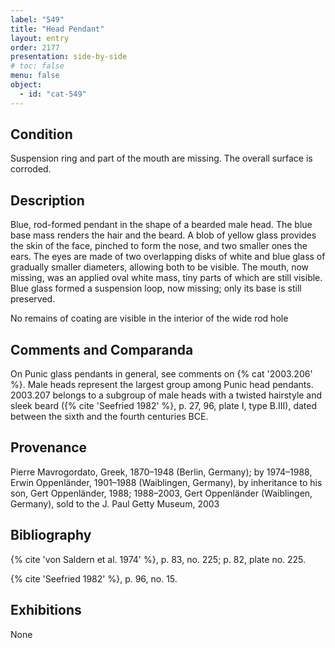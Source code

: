 ```yaml
---
label: "549"
title: "Head Pendant"
layout: entry
order: 2177
presentation: side-by-side
# toc: false
menu: false
object:
  - id: "cat-549"
---
```


## Condition

Suspension ring and part of the mouth are missing. The overall surface is corroded.

## Description

Blue, rod-formed pendant in the shape of a bearded male head. The blue base mass renders the hair and the beard. A blob of yellow glass provides the skin of the face, pinched to form the nose, and two smaller ones the ears. The eyes are made of two overlapping disks of white and blue glass of gradually smaller diameters, allowing both to be visible. The mouth, now missing, was an applied oval white mass, tiny parts of which are still visible. Blue glass formed a suspension loop, now missing; only its base is still preserved.

No remains of coating are visible in the interior of the wide rod hole

## Comments and Comparanda

On Punic glass pendants in general, see comments on {% cat '2003.206' %}. Male heads represent the largest group among Punic head pendants. 2003.207 belongs to a subgroup of male heads with a twisted hairstyle and sleek beard ({% cite 'Seefried 1982' %}, p. 27, 96, plate I, type B.III), dated between the sixth and the fourth centuries BCE.

## Provenance

Pierre Mavrogordato, Greek, 1870–1948 (Berlin, Germany); by 1974–1988, Erwin Oppenländer, 1901–1988 (Waiblingen, Germany), by inheritance to his son, Gert Oppenländer, 1988; 1988–2003, Gert Oppenländer (Waiblingen, Germany), sold to the J. Paul Getty Museum, 2003

## Bibliography

{% cite 'von Saldern et al. 1974' %}, p. 83, no. 225; p. 82, plate no. 225.

{% cite 'Seefried 1982' %}, p. 96, no. 15.

## Exhibitions

None
